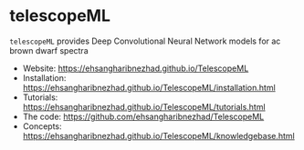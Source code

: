 # telescopeML

`telescopeML` provides Deep Convolutional Neural Network models for ac brown dwarf spectra 


- Website: https://ehsangharibnezhad.github.io/TelescopeML
- Installation: https://ehsangharibnezhad.github.io/TelescopeML/installation.html
- Tutorials: https://ehsangharibnezhad.github.io/TelescopeML/tutorials.html
- The code: https://github.com/ehsangharibnezhad/TelescopeML
- Concepts: https://ehsangharibnezhad.github.io/TelescopeML/knowledgebase.html

